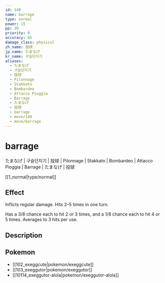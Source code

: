 ```yaml
---
id: 140
name: barrage
type: normal
power: 15
pp: 20
priority: 0
accuracy: 85
damage_class: physical
zh_name: 投球
jp_name: たまなげ
kr_name: 구슬던지기
aliases:
  - たまなげ
  - 구슬던지기
  - 投球
  - Pilonnage
  - Stakkato
  - Bombardeo
  - Attacco Pioggia
  - Barrage
  - たまなげ
  - 投球
  - barrage
  - move/140
  - move/barrage
---
```

# barrage
    
たまなげ | 구슬던지기 | 投球 | Pilonnage | Stakkato | Bombardeo | Attacco Pioggia | Barrage | たまなげ | 投球

[[1_normal|type/normal]]

## Effect

Inflicts regular damage.  Hits 2–5 times in one turn.

Has a 3/8 chance each to hit 2 or 3 times, and a 1/8 chance each to hit 4 or 5 times.  Averages to 3 hits per use.

## Description



## Pokemon

- [[102_exeggcute|pokemon/exeggcute]]
- [[103_exeggutor|pokemon/exeggutor]]
- [[10114_exeggutor-alola|pokemon/exeggutor-alola]]

